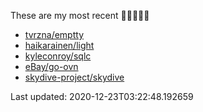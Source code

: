These are my most recent 🌟🌟🌟🌟🌟

* [tvrzna/emptty](https://github.com/tvrzna/emptty)
* [haikarainen/light](https://github.com/haikarainen/light)
* [kyleconroy/sqlc](https://github.com/kyleconroy/sqlc)
* [eBay/go-ovn](https://github.com/eBay/go-ovn)
* [skydive-project/skydive](https://github.com/skydive-project/skydive)

Last updated: 2020-12-23T03:22:48.192659
